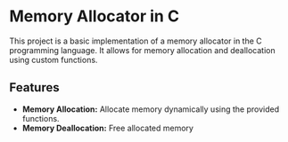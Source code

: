 # Memory Allocator in C

This project is a basic implementation of a memory allocator in the C programming language. It allows for memory allocation and deallocation using custom functions.

## Features

- **Memory Allocation:** Allocate memory dynamically using the provided functions.
- **Memory Deallocation:** Free allocated memory
